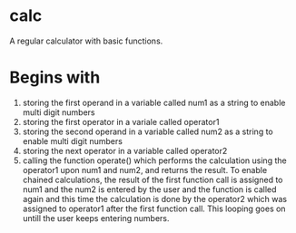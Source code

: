 # calc
A regular calculator with basic functions.
# Begins with
1. storing the first operand in a variable called num1 as a string to enable multi digit numbers
2. storing the first operator in a variale called operator1 
3. storing the second operand in a variable called num2 as a string to enable multi digit numbers
4. storing the next operator in a variable called operator2
5. calling the function operate() which performs the calculation using the operator1 upon num1 and num2, and returns the result. To enable chained calculations, the result of the first function call is assigned to num1 and the num2 is entered by the user and the function is called again and this time the calculation is done by the operator2 which was assigned to operator1 after the first function call. This looping goes on untill the user keeps entering numbers. 
